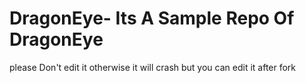 # DragonEye- Its A Sample Repo Of DragonEye
please Don't edit it otherwise it will 
crash but you can edit it after fork

